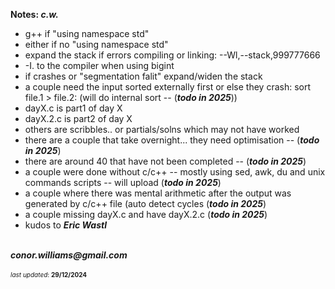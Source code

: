 <p><b>Notes: <i>c.w.</i></b></p>
<ul>
<li>g++ if "using namespace std" </li>
<li>either if no "using namespace std" </li>
<li>expand the stack if errors compiling or linking: --Wl,--stack,999777666 </li>
<li>-I. to the compiler when using bigint </li>
<li>if crashes or "segmentation falit" expand/widen the stack </li>
<li>a couple need the input sorted externally first or else they crash: sort file.1 > file.2: (will do internal sort -- (<i><b>todo in 2025</b></i>)) </li>
<li>dayX.c is part1 of day X </li>
<li>dayX.2.c is part2 of day X </li>
<li>others are scribbles.. or partials/solns which may not have worked </li>
<li>there are a couple that take overnight... they need optimisation -- (<b><i>todo in 2025</b></i>) </li>
<li>there are around 40 that have not been completed -- (<b><i>todo in 2025</b></i>) </li>
<li>a couple were done without c/c++ -- mostly using sed, awk, du and unix commands scripts -- will upload (<b><i>todo in 2025</i></b>) </li>
<li>a couple where there was mental arithmetic after the output was generated by c/c++ file (auto detect cycles (<b><i>todo in 2025</i></b>) </li>
<li>a couple missing dayX.c and have dayX.2.c (<b><i>todo in 2025</b></i>) </li>
<li>kudos to <i><b>Eric Wastl</b></i></li>
</ul>
<br>
<address><b>conor.williams@gmail.com</b></address><br>
<font size=1><i>last updated</i>: <b>29/12/2024</b></font>

